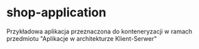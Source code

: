 # shop-application
Przykładowa aplikacja przeznaczona do konteneryzacji w ramach przedmiotu "Aplikacje w architekturze Klient-Serwer"
